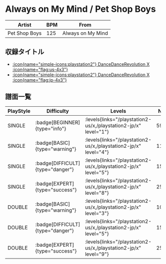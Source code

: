 # Always on My Mind / Pet Shop Boys

|Artist|BPM|From|
|------|---|----|
|Pet Shop Boys|125|Always on My Mind|

## 収録タイトル

- [:icon{name="simple-icons:playstation2"} DanceDanceRevolution X :icon{name="flag:us-4x3"}](/playstation2-us/x)
- [:icon{name="simple-icons:playstation2"} DanceDanceRevolution X :icon{name="flag:jp-4x3"}](/playstation2-jp/x)

## 譜面一覧

|PlayStyle|Difficulty|Levels|Notes|Movie|
|---------|----------|------|-----|-----|
|SINGLE| :badge[BEGINNER]{type="info"}| :levels{links="/playstation2-us/x,/playstation2-jp/x" level="1"}|59/3||
|SINGLE| :badge[BASIC]{type="warning"}| :levels{links="/playstation2-us/x,/playstation2-jp/x" level="4"}|114/7||
|SINGLE| :badge[DIFFICULT]{type="danger"}| :levels{links="/playstation2-us/x,/playstation2-jp/x" level="5"}|156/19||
|SINGLE| :badge[EXPERT]{type="success"}| :levels{links="/playstation2-us/x,/playstation2-jp/x" level="8"}|253/12||
|DOUBLE| :badge[BASIC]{type="warning"}| :levels{links="/playstation2-us/x,/playstation2-jp/x" level="3"}|108/13||
|DOUBLE| :badge[DIFFICULT]{type="danger"}| :levels{links="/playstation2-us/x,/playstation2-jp/x" level="5"}|158/12||
|DOUBLE| :badge[EXPERT]{type="success"}| :levels{links="/playstation2-us/x,/playstation2-jp/x" level="9"}|252/16||
